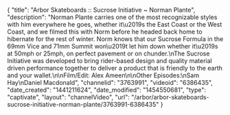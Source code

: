 {
    "title": "Arbor Skateboards :: Sucrose Initiative ~ Norman Plante",
    "description": "Norman Plante carries one of the most recognizable styles with him everywhere he goes, whether it\u2019s the East Coast or the West Coast, and we filmed this with Norm before he headed back home to hibernate for the rest of winter. Norm knows that our Sucrose Formula in the 69mm Vice and 71mm Summit won\u2019t let him down whether it\u2019s at 50mph or 25mph, on perfect pavement or on chunder.\nThe Sucrose Initiative was developed to bring rider-based design and quality material driven performance together to deliver a product that is friendly to the earth and your wallet.\n\nFilm\/Edit: Alex Ameen\n\nOther Episodes:\nSam Hay\nDaniel Macdonald",
    "channelid": "3763991",
    "videoid": "6386435",
    "date_created": "1441211624",
    "date_modified": "1454550681",
    "type": "captivate",
    "layout": "channelVideo",
    "url": "\/arbor\/arbor-skateboards-sucrose-initiative-norman-plante\/3763991-6386435"
}